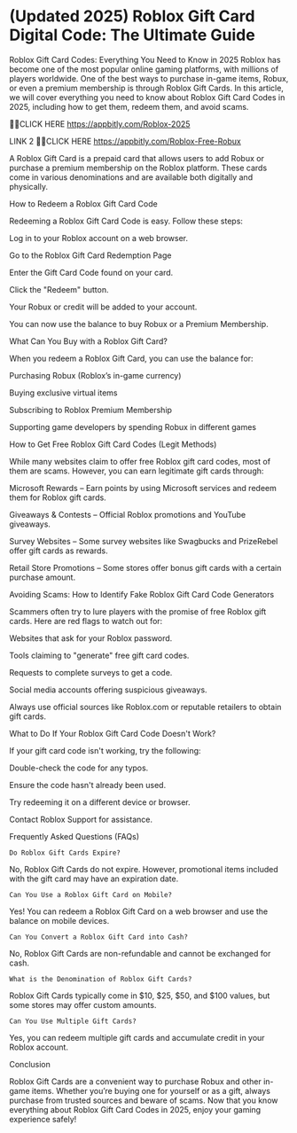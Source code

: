# (Updated 2025) Roblox Gift Card Digital Code: The Ultimate Guide

Roblox Gift Card Codes: Everything You Need to Know in 2025 Roblox has become one of the most popular online gaming platforms, with millions of players worldwide. One of the best ways to purchase in-game items, Robux, or even a premium membership is through Roblox Gift Cards. In this article, we will cover everything you need to know about Roblox Gift Card Codes in 2025, including how to get them, redeem them, and avoid scams.

🎁🎁CLICK HERE https://appbitly.com/Roblox-2025

LINK 2 🎁🎁CLICK HERE https://appbitly.com/Roblox-Free-Robux

A Roblox Gift Card is a prepaid card that allows users to add Robux or purchase a premium membership on the Roblox platform. These cards come in various denominations and are available both digitally and physically.

How to Redeem a Roblox Gift Card Code

Redeeming a Roblox Gift Card Code is easy. Follow these steps:

Log in to your Roblox account on a web browser.

Go to the Roblox Gift Card Redemption Page

Enter the Gift Card Code found on your card.

Click the "Redeem" button.

Your Robux or credit will be added to your account.

You can now use the balance to buy Robux or a Premium Membership.

What Can You Buy with a Roblox Gift Card?

When you redeem a Roblox Gift Card, you can use the balance for:

Purchasing Robux (Roblox’s in-game currency)

Buying exclusive virtual items

Subscribing to Roblox Premium Membership

Supporting game developers by spending Robux in different games

How to Get Free Roblox Gift Card Codes (Legit Methods)

While many websites claim to offer free Roblox gift card codes, most of them are scams. However, you can earn legitimate gift cards through:

Microsoft Rewards – Earn points by using Microsoft services and redeem them for Roblox gift cards.

Giveaways & Contests – Official Roblox promotions and YouTube giveaways.

Survey Websites – Some survey websites like Swagbucks and PrizeRebel offer gift cards as rewards.

Retail Store Promotions – Some stores offer bonus gift cards with a certain purchase amount.

Avoiding Scams: How to Identify Fake Roblox Gift Card Code Generators

Scammers often try to lure players with the promise of free Roblox gift cards. Here are red flags to watch out for:

Websites that ask for your Roblox password.

Tools claiming to "generate" free gift card codes.

Requests to complete surveys to get a code.

Social media accounts offering suspicious giveaways.

Always use official sources like Roblox.com or reputable retailers to obtain gift cards.

What to Do If Your Roblox Gift Card Code Doesn't Work?

If your gift card code isn't working, try the following:

Double-check the code for any typos.

Ensure the code hasn't already been used.

Try redeeming it on a different device or browser.

Contact Roblox Support for assistance.

Frequently Asked Questions (FAQs)

    Do Roblox Gift Cards Expire?

No, Roblox Gift Cards do not expire. However, promotional items included with the gift card may have an expiration date.

    Can You Use a Roblox Gift Card on Mobile?

Yes! You can redeem a Roblox Gift Card on a web browser and use the balance on mobile devices.

    Can You Convert a Roblox Gift Card into Cash?

No, Roblox Gift Cards are non-refundable and cannot be exchanged for cash.

    What is the Denomination of Roblox Gift Cards?

Roblox Gift Cards typically come in $10, $25, $50, and $100 values, but some stores may offer custom amounts.

    Can You Use Multiple Gift Cards?

Yes, you can redeem multiple gift cards and accumulate credit in your Roblox account.

Conclusion

Roblox Gift Cards are a convenient way to purchase Robux and other in-game items. Whether you’re buying one for yourself or as a gift, always purchase from trusted sources and beware of scams. Now that you know everything about Roblox Gift Card Codes in 2025, enjoy your gaming experience safely!